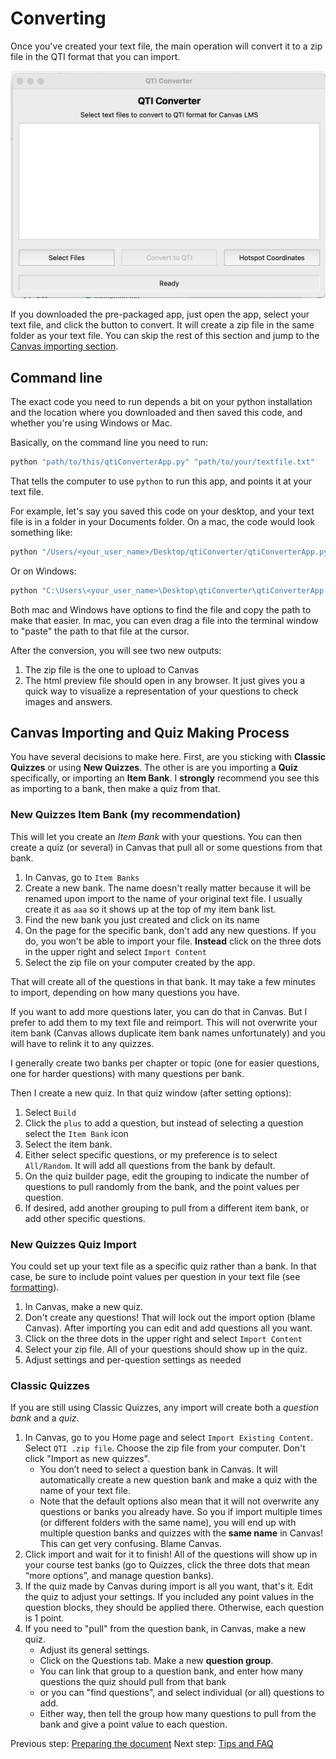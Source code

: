# Converting

Once you've created your text file, the main operation will convert it to a zip file in the QTI format that you can import.

![main screen](docs/images/mainWindow.png)

If you downloaded the pre-packaged app, just open the app, select your text file, and click the button to convert. It will create a zip file in the same folder as your text file. You can skip the rest of this section and jump to the [Canvas importing section](#canvas-importing-and-quiz-making-process).

## Command line

The exact code you need to run depends a bit on your python installation and the location where you downloaded and then saved this code, and whether you're using Windows or Mac.

Basically, on the command line you need to run:

```bash
python "path/to/this/qtiConverterApp.py" "path/to/your/textfile.txt"
```

That tells the computer to use `python` to run this app, and points it at your text file. 

For example, let's say you saved this code on your desktop, and your text file is in a folder in your Documents folder. On a mac, the code would look something like:

```bash
python "/Users/<your_user_name>/Desktop/qtiConverter/qtiConverterApp.py" "/Users/<your_user_name>/Documents/Courses/My Course/Exams/exam1.txt"
```

Or on Windows:

```bash
python "C:\Users\<your_user_name>\Desktop\qtiConverter\qtiConverterApp.py" "C:\Users\<your_user_name>\Documents\Courses\My Course\Exams\exam1.txt"
```

Both mac and Windows have options to find the file and copy the path to make that easier. In mac, you can even drag a file into the terminal window to "paste" the path to that file at the cursor.

After the conversion, you will see two new outputs:

1. The zip file is the one to upload to Canvas
2. The html preview file should open in any browser. It just gives you a quick way to visualize a representation of your questions to check images and answers. 

## Canvas Importing and Quiz Making Process

You have several decisions to make here. First, are you sticking with **Classic Quizzes** or using **New Quizzes**. The other is are you importing a **Quiz** specifically, or importing an **Item Bank**. I **strongly** recommend you see this as importing to a bank, then make a quiz from that. 

### New Quizzes Item Bank (my recommendation)

This will let you create an *Item Bank* with your questions. You can then create a quiz (or several) in Canvas that pull all or some questions from that bank.

1. In Canvas, go to `Item Banks`
2. Create a new bank. The name doesn't really matter because it will be renamed upon import to the name of your original text file. I usually create it as `aaa` so it shows up at the top of my item bank list.
3. Find the new bank you just created and click on its name
4. On the page for the specific bank, don't add any new questions. If you do, you won't be able to import your file. **Instead** click on the three dots in the upper right and select `Import Content`
5. Select the zip file on your computer created by the app. 

That will create all of the questions in that bank. It may take a few minutes to import, depending on how many questions you have.

If you want to add more questions later, you can do that in Canvas. But I prefer to add them to my text file and reimport. This will not overwrite your item bank (Canvas allows duplicate item bank names unfortunately) and you will have to relink it to any quizzes.

I generally create two banks per chapter or topic (one for easier questions, one for harder questions) with many questions per bank. 

Then I create a new quiz. In that quiz window (after setting options):

1. Select `Build`
2. Click the `plus` to add a question, but instead of selecting a question select the `Item Bank` icon
3. Select the item bank.
4. Either select specific questions, or my preference is to select `All/Random`. It will add all questions from the bank by default.
5. On the quiz builder page, edit the grouping to indicate the number of questions to pull randomly from the bank, and the point values per question.
6. If desired, add another grouping to pull from a different item bank, or add other specific questions.

### New Quizzes Quiz Import
You could set up your text file as a specific quiz rather than a bank. In that case, be sure to include point values per question in your text file (see [formatting](./formatting.md)).

1. In Canvas, make a new quiz.
2. Don't create any questions! That will lock out the import option (blame Canvas). After importing you can edit and add questions all you want.
3. Click on the three dots in the upper right and select `Import Content`
4. Select your zip file. All of your questions should show up in the quiz. 
5. Adjust settings and per-question settings as needed


### Classic Quizzes

If you are still using Classic Quizzes, any import will create both a *question bank* and a *quiz*. 

1. In Canvas, go to you Home page and select `Import Existing Content`. Select `QTI .zip file`. Choose the zip file from your computer. Don't click "Import as new quizzes".
    + You don’t need to select a question bank in Canvas. It will automatically create a new question bank and make a quiz with the name of your text file.
    + Note that the default options also mean that it will not overwrite any questions or banks you already have. So you if import multiple times (or different folders with the same name), you will end up with multiple question banks and quizzes with the **same name** in Canvas! This can get very confusing. Blame Canvas.
2. Click import and wait for it to finish!  All of the questions will show up in your course test banks (go to Quizzes, click the three dots that mean “more options”, and manage question banks).
3. If the quiz made by Canvas during import is all you want, that's it. Edit the quiz to adjust your settings. If you included any point values in the question blocks, they should be applied there. Otherwise, each question is 1 point.
4. If you need to "pull" from the question bank, in Canvas, make a new quiz.          
    + Adjust its general settings. 
    + Click on the Questions tab. Make a new **question group**. 
    + You can link that group to a question bank, and enter how many questions the quiz should pull from that bank
    + or you can "find questions", and select individual (or all) questions to add.
    + Either way, then tell the group how many questions to pull from the bank and give a point value to each question.

Previous step: [Preparing the document](formatting.md)
Next step: [Tips and FAQ](FAQ.md)